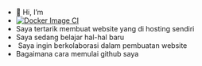 - 👋 Hi, I’m 
- [![Docker Image CI](https://github.com/Galerypubg/vd03/actions/workflows/docker-image.yml/badge.svg?branch=Proaly-main)](https://github.com/Galerypubg/vd03/actions/workflows/docker-image.yml)
- Saya tertarik membuat website yang di hosting sendiri
- Saya sedang belajar hal-hal baru
- ️ Saya ingin berkolaborasi dalam pembuatan website
- Bagaimana cara memulai github
saya
<!---
Galerypubg/Galerypubg is a ✨ special ✨ repository because its `README.md` (this file) appears on your GitHub profile.
You can click the Preview link to take a look at your changes.
--->
